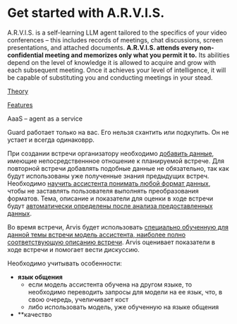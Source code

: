 # Get started with A.R.V.I.S.

A.R.V.I.S. is a self-learning LLM agent tailored to the specifics of your video conferences – this includes records of meetings, chat discussions, screen presentations, and attached documents. **A.R.V.I.S. attends every non-confidential meeting and memorizes only what you permit it to.** Its abilities depend on the level of knowledge it is allowed to acquire and grow with each subsequent meeting. Once it achieves your level of intelligence, it will be capable of substituting you and conducting meetings in your stead.

 [Theory](theory.md)

 [Features](features.md)


AaaS – agent as a service

Guard работает только на вас. Его нельзя схантить или подкупить. Он не устает и всегда одинаковрр.


При создании встречи организатору необходимо [добавить данные](/guide/links#add-knowledge-sources), имеющие непосредственнное отношение к планируемой встрече.
Для повторной встречи добавлять подобные данные не обязательно, так как будут использованы уже полученные знания предыдущих встреч. Необходимо [научить ассистента понимать любой формат данных](/guide/links#formatting-knowledge-sources), чтобы не заставлять пользователя выполнять преобразования форматов. Тема, описание и показатели для оценки в ходе встречи будут [автоматически определены после анализа предоставленных данных](/guide/links#topic-description-and-evaluation-metrics).

Во время встречи, Arvis будет использовать [специально обученную для данной темы встречи модель ассистента, наиболее полно соответствующую описанию встречи](/guide/links#selecting-an-agent-model-that-matches-the-topic-and-description-of-the-meeting). Arvis оценивает показатели в ходе встречи и помогает вести дискуссию. 

Необходимо учитывать особенности:
- **язык общения** 
    - если модель ассистента обучена на другом языке, то необходимо переводить запросы для модели на ее язык, что, в свою очередь, учеличивает кост
    - либо использовать модель, уже обученную на языке общения
- **качество 



